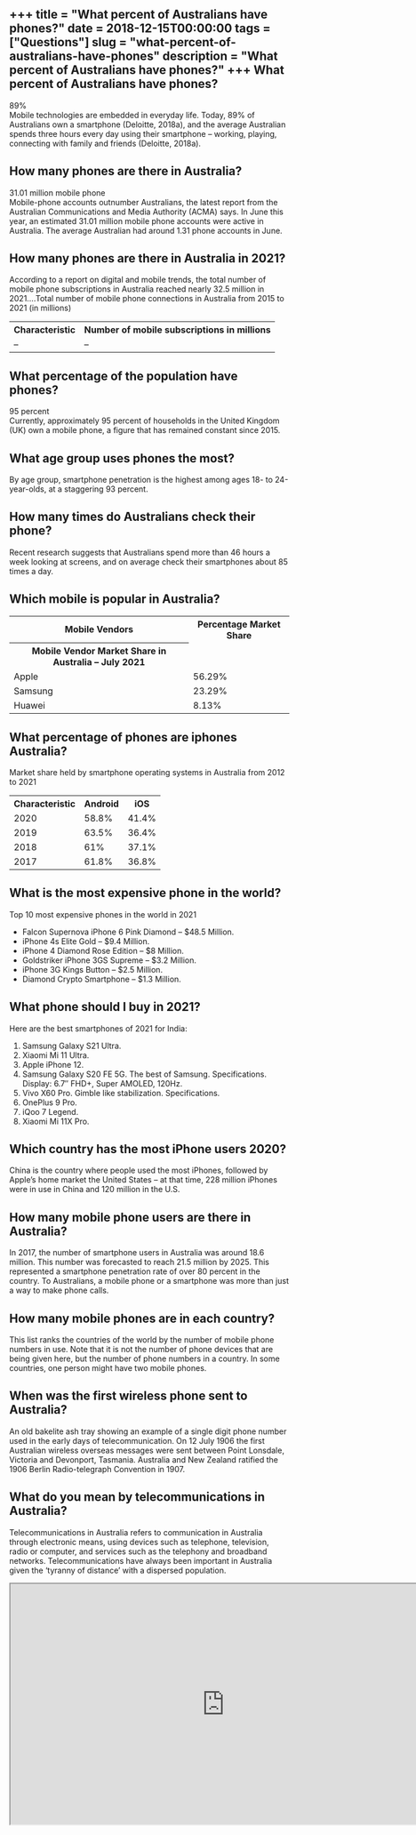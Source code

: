 +++
title = "What percent of Australians have phones?"
date = 2018-12-15T00:00:00
tags = ["Questions"]
slug = "what-percent-of-australians-have-phones"
description = "What percent of Australians have phones?"
+++
What percent of Australians have phones?
----------------------------------------

89%  
Mobile technologies are embedded in everyday life. Today, 89% of Australians own a smartphone (Deloitte, 2018a), and the average Australian spends three hours every day using their smartphone – working, playing, connecting with family and friends (Deloitte, 2018a).

How many phones are there in Australia?
---------------------------------------

31.01 million mobile phone  
Mobile-phone accounts outnumber Australians, the latest report from the Australian Communications and Media Authority (ACMA) says. In June this year, an estimated 31.01 million mobile phone accounts were active in Australia. The average Australian had around 1.31 phone accounts in June.

How many phones are there in Australia in 2021?
-----------------------------------------------

According to a report on digital and mobile trends, the total number of mobile phone subscriptions in Australia reached nearly 32.5 million in 2021….Total number of mobile phone connections in Australia from 2015 to 2021 (in millions)

<table><tr><th>Characteristic</th><th>Number of mobile subscriptions in millions</th></tr><tr><td>–</td><td>–</td></tr></table>

What percentage of the population have phones?
----------------------------------------------

95 percent  
Currently, approximately 95 percent of households in the United Kingdom (UK) own a mobile phone, a figure that has remained constant since 2015.

What age group uses phones the most?
------------------------------------

By age group, smartphone penetration is the highest among ages 18- to 24-year-olds, at a staggering 93 percent.

How many times do Australians check their phone?
------------------------------------------------

Recent research suggests that Australians spend more than 46 hours a week looking at screens, and on average check their smartphones about 85 times a day.

Which mobile is popular in Australia?
-------------------------------------

<table><tr><th>Mobile Vendors</th><th>Percentage Market Share</th></tr><tr><th>Mobile Vendor Market Share in Australia – July 2021</th></tr><tr><td>Apple</td><td>56.29%</td></tr><tr><td>Samsung</td><td>23.29%</td></tr><tr><td>Huawei</td><td>8.13%</td></tr></table>

What percentage of phones are iphones Australia?
------------------------------------------------

Market share held by smartphone operating systems in Australia from 2012 to 2021

<table><tr><th>Characteristic</th><th>Android</th><th>iOS</th></tr><tr><td>2020</td><td>58.8%</td><td>41.4%</td></tr><tr><td>2019</td><td>63.5%</td><td>36.4%</td></tr><tr><td>2018</td><td>61%</td><td>37.1%</td></tr><tr><td>2017</td><td>61.8%</td><td>36.8%</td></tr></table>

What is the most expensive phone in the world?
----------------------------------------------

Top 10 most expensive phones in the world in 2021

- Falcon Supernova iPhone 6 Pink Diamond – $48.5 Million.
- iPhone 4s Elite Gold – $9.4 Million.
- iPhone 4 Diamond Rose Edition – $8 Million.
- Goldstriker iPhone 3GS Supreme – $3.2 Million.
- iPhone 3G Kings Button – $2.5 Million.
- Diamond Crypto Smartphone – $1.3 Million.

What phone should I buy in 2021?
--------------------------------

Here are the best smartphones of 2021 for India:

1. Samsung Galaxy S21 Ultra.
2. Xiaomi Mi 11 Ultra.
3. Apple iPhone 12.
4. Samsung Galaxy S20 FE 5G. The best of Samsung. Specifications. Display: 6.7″ FHD+, Super AMOLED, 120Hz.
5. Vivo X60 Pro. Gimble like stabilization. Specifications.
6. OnePlus 9 Pro.
7. iQoo 7 Legend.
8. Xiaomi Mi 11X Pro.

Which country has the most iPhone users 2020?
---------------------------------------------

China is the country where people used the most iPhones, followed by Apple’s home market the United States – at that time, 228 million iPhones were in use in China and 120 million in the U.S.

How many mobile phone users are there in Australia?
---------------------------------------------------

In 2017, the number of smartphone users in Australia was around 18.6 million. This number was forecasted to reach 21.5 million by 2025. This represented a smartphone penetration rate of over 80 percent in the country. To Australians, a mobile phone or a smartphone was more than just a way to make phone calls.

How many mobile phones are in each country?
-------------------------------------------

This list ranks the countries of the world by the number of mobile phone numbers in use. Note that it is not the number of phone devices that are being given here, but the number of phone numbers in a country. In some countries, one person might have two mobile phones.

When was the first wireless phone sent to Australia?
----------------------------------------------------

An old bakelite ash tray showing an example of a single digit phone number used in the early days of telecommunication. On 12 July 1906 the first Australian wireless overseas messages were sent between Point Lonsdale, Victoria and Devonport, Tasmania. Australia and New Zealand ratified the 1906 Berlin Radio-telegraph Convention in 1907.

What do you mean by telecommunications in Australia?
----------------------------------------------------

Telecommunications in Australia refers to communication in Australia through electronic means, using devices such as telephone, television, radio or computer, and services such as the telephony and broadband networks. Telecommunications have always been important in Australia given the ‘tyranny of distance’ with a dispersed population.

<iframe allow="accelerometer; autoplay; clipboard-write; encrypted-media; gyroscope; picture-in-picture" allowfullscreen="" class="__youtube_prefs__  epyt-is-override  no-lazyload" data-no-lazy="1" data-origheight="433" data-origwidth="770" data-skipgform_ajax_framebjll="" height="433" id="_ytid_19341" loading="lazy" src="https://www.youtube.com/embed/Y-EIj2z_rZw?enablejsapi=1&autoplay=0&cc_load_policy=0&cc_lang_pref=&iv_load_policy=1&loop=0&modestbranding=0&rel=1&fs=1&playsinline=0&autohide=2&theme=dark&color=red&controls=1&" title="YouTube player" width="770"></iframe>